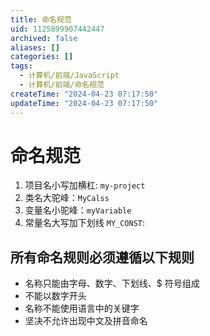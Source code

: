 ```yaml
---
title: 命名规范
uid: 1125899907442447
archived: false
aliases: []
categories: []
tags:
  - 计算机/前端/JavaScript
  - 计算机/前端/命名规范
createTime: "2024-04-23 07:17:50"
updateTime: "2024-04-23 07:17:50"
---
```


# 命名规范

1. 项目名小写加横杠: `my-project`
2. 类名大驼峰：`MyCalss`
3. 变量名小驼峰：`myVariable`
4. 常量名大写加下划线 `MY_CONST`:

## 所有命名规则必须遵循以下规则

- 名称只能由字母、数字、下划线、$ 符号组成
- 不能以数字开头
- 名称不能使用语言中的关键字
- 坚决不允许出现中文及拼音命名
